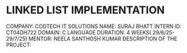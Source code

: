 # LINKED LIST IMPLEMENTATION
COMPANY: CODTECH IT SOLUTIONS
NAME: SURAJ BHATT
INTERN ID: CT04DH722
DOMAIN: C LANGUAGE
DURATION: 4 WEEKS( 29/6/25-29/7/25)
MENTOR: NEELA SANTHOSH KUMAR
DESCRIPTION OF THE PROJECT:
